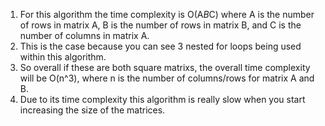 1. For this algorithm the time complexity is O(A*B*C) where A is the number of rows in matrix A, B is the number of rows in matrix B, and C is the number of columns in matrix A.
2. This is the case because you can see 3 nested for loops being used within this algorithm.
3. So overall if these are both square matrixs, the overall time complexity will be O(n^3), where n is the number of columns/rows for matrix A and B.
4. Due to its time complexity this algorithm is really slow when you start increasing the size of the matrices.